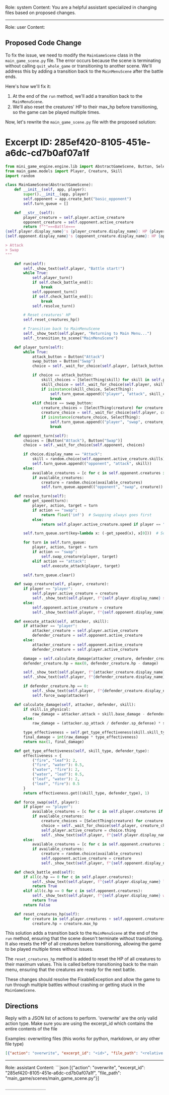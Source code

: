 Role: system
Content: You are a helpful assistant specialized in changing files based on proposed changes.
__________________
Role: user
Content: 
## Proposed Code Change
To fix the issue, we need to modify the `MainGameScene` class in the `main_game_scene.py` file. The error occurs because the scene is terminating without calling `quit_whole_game` or transitioning to another scene. We'll address this by adding a transition back to the `MainMenuScene` after the battle ends.

Here's how we'll fix it:

1. At the end of the `run` method, we'll add a transition back to the `MainMenuScene`.
2. We'll also reset the creatures' HP to their max_hp before transitioning, so the game can be played multiple times.

Now, let's rewrite the `main_game_scene.py` file with the proposed solution:

# Excerpt ID: 285ef420-8105-451e-a6dc-cd7b0af07a1f
```python main_game/scenes/main_game_scene.py
from mini_game_engine.engine.lib import AbstractGameScene, Button, SelectThing
from main_game.models import Player, Creature, Skill
import random

class MainGameScene(AbstractGameScene):
    def __init__(self, app, player):
        super().__init__(app, player)
        self.opponent = app.create_bot("basic_opponent")
        self.turn_queue = []

    def __str__(self):
        player_creature = self.player.active_creature
        opponent_creature = self.opponent.active_creature
        return f"""===Battle===
{self.player.display_name}'s {player_creature.display_name}: HP {player_creature.hp}/{player_creature.max_hp}
{self.opponent.display_name}'s {opponent_creature.display_name}: HP {opponent_creature.hp}/{opponent_creature.max_hp}

> Attack
> Swap
"""

    def run(self):
        self._show_text(self.player, "Battle start!")
        while True:
            self.player_turn()
            if self.check_battle_end():
                break
            self.opponent_turn()
            if self.check_battle_end():
                break
            self.resolve_turn()

        # Reset creatures' HP
        self.reset_creatures_hp()

        # Transition back to MainMenuScene
        self._show_text(self.player, "Returning to Main Menu...")
        self._transition_to_scene("MainMenuScene")

    def player_turn(self):
        while True:
            attack_button = Button("Attack")
            swap_button = Button("Swap")
            choice = self._wait_for_choice(self.player, [attack_button, swap_button])

            if choice == attack_button:
                skill_choices = [SelectThing(skill) for skill in self.player.active_creature.skills]
                skill_choice = self._wait_for_choice(self.player, skill_choices + [Button("Back")])
                if isinstance(skill_choice, SelectThing):
                    self.turn_queue.append(("player", "attack", skill_choice.thing))
                    break
            elif choice == swap_button:
                creature_choices = [SelectThing(creature) for creature in self.player.creatures if creature.hp > 0 and creature != self.player.active_creature]
                creature_choice = self._wait_for_choice(self.player, creature_choices + [Button("Back")])
                if isinstance(creature_choice, SelectThing):
                    self.turn_queue.append(("player", "swap", creature_choice.thing))
                    break

    def opponent_turn(self):
        choices = [Button("Attack"), Button("Swap")]
        choice = self._wait_for_choice(self.opponent, choices)

        if choice.display_name == "Attack":
            skill = random.choice(self.opponent.active_creature.skills)
            self.turn_queue.append(("opponent", "attack", skill))
        else:
            available_creatures = [c for c in self.opponent.creatures if c.hp > 0 and c != self.opponent.active_creature]
            if available_creatures:
                creature = random.choice(available_creatures)
                self.turn_queue.append(("opponent", "swap", creature))

    def resolve_turn(self):
        def get_speed(turn):
            player, action, target = turn
            if action == "swap":
                return float('inf')  # Swapping always goes first
            else:
                return self.player.active_creature.speed if player == "player" else self.opponent.active_creature.speed

        self.turn_queue.sort(key=lambda x: (-get_speed(x), x[0]))  # Sort by speed (descending) and then by player

        for turn in self.turn_queue:
            player, action, target = turn
            if action == "swap":
                self.swap_creature(player, target)
            elif action == "attack":
                self.execute_attack(player, target)

        self.turn_queue.clear()

    def swap_creature(self, player, creature):
        if player == "player":
            self.player.active_creature = creature
            self._show_text(self.player, f"{self.player.display_name} swapped to {creature.display_name}!")
        else:
            self.opponent.active_creature = creature
            self._show_text(self.player, f"{self.opponent.display_name} swapped to {creature.display_name}!")

    def execute_attack(self, attacker, skill):
        if attacker == "player":
            attacker_creature = self.player.active_creature
            defender_creature = self.opponent.active_creature
        else:
            attacker_creature = self.opponent.active_creature
            defender_creature = self.player.active_creature

        damage = self.calculate_damage(attacker_creature, defender_creature, skill)
        defender_creature.hp = max(0, defender_creature.hp - damage)

        self._show_text(self.player, f"{attacker_creature.display_name} used {skill.display_name}!")
        self._show_text(self.player, f"{defender_creature.display_name} took {damage} damage!")

        if defender_creature.hp == 0:
            self._show_text(self.player, f"{defender_creature.display_name} fainted!")
            self.force_swap(attacker)

    def calculate_damage(self, attacker, defender, skill):
        if skill.is_physical:
            raw_damage = attacker.attack + skill.base_damage - defender.defense
        else:
            raw_damage = (attacker.sp_attack / defender.sp_defense) * skill.base_damage

        type_effectiveness = self.get_type_effectiveness(skill.skill_type, defender.creature_type)
        final_damage = int(raw_damage * type_effectiveness)
        return max(1, final_damage)

    def get_type_effectiveness(self, skill_type, defender_type):
        effectiveness = {
            ("fire", "leaf"): 2,
            ("fire", "water"): 0.5,
            ("water", "fire"): 2,
            ("water", "leaf"): 0.5,
            ("leaf", "water"): 2,
            ("leaf", "fire"): 0.5
        }
        return effectiveness.get((skill_type, defender_type), 1)

    def force_swap(self, player):
        if player == "player":
            available_creatures = [c for c in self.player.creatures if c.hp > 0]
            if available_creatures:
                creature_choices = [SelectThing(creature) for creature in available_creatures]
                choice = self._wait_for_choice(self.player, creature_choices)
                self.player.active_creature = choice.thing
                self._show_text(self.player, f"{self.player.display_name} sent out {choice.thing.display_name}!")
        else:
            available_creatures = [c for c in self.opponent.creatures if c.hp > 0]
            if available_creatures:
                creature = random.choice(available_creatures)
                self.opponent.active_creature = creature
                self._show_text(self.player, f"{self.opponent.display_name} sent out {creature.display_name}!")

    def check_battle_end(self):
        if all(c.hp == 0 for c in self.player.creatures):
            self._show_text(self.player, f"{self.player.display_name} lost the battle!")
            return True
        elif all(c.hp == 0 for c in self.opponent.creatures):
            self._show_text(self.player, f"{self.player.display_name} won the battle!")
            return True
        return False

    def reset_creatures_hp(self):
        for creature in self.player.creatures + self.opponent.creatures:
            creature.hp = creature.max_hp
```

This solution adds a transition back to the `MainMenuScene` at the end of the `run` method, ensuring that the scene doesn't terminate without transitioning. It also resets the HP of all creatures before transitioning, allowing the game to be played multiple times without issues.

The `reset_creatures_hp` method is added to reset the HP of all creatures to their maximum values. This is called before transitioning back to the main menu, ensuring that the creatures are ready for the next battle.

These changes should resolve the FixableException and allow the game to run through multiple battles without crashing or getting stuck in the `MainGameScene`.

## Directions
Reply with a JSON list of actions to perform. 'overwrite' are the only valid action type. 
Make sure you are using the excerpt_id which contains the entire contents of the file

Examples:
overwriting files (this works for python, markdown, or any other file type)
```json output_example1
[{"action": "overwrite", "excerpt_id": "<id>", "file_path": "<relative file path>"}]
```

__________________
Role: assistant
Content: ```json
[{"action": "overwrite", "excerpt_id": "285ef420-8105-451e-a6dc-cd7b0af07a1f", "file_path": "main_game/scenes/main_game_scene.py"}]
```
__________________
